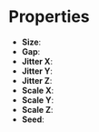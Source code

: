

# Properties

- **Size**: 
- **Gap**: 
- **Jitter X**: 
- **Jitter Y**: 
- **Jitter Z**: 
- **Scale X**: 
- **Scale Y**: 
- **Scale Z**: 
- **Seed**: 



